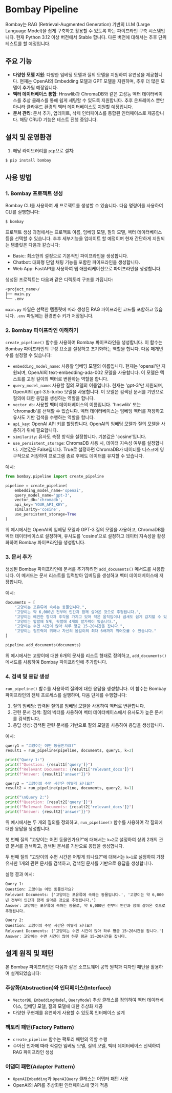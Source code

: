 # Bombay Pipeline

Bombay는 RAG (Retrieval-Augmented Generation) 기반의 LLM (Large Language Model)을 쉽게 구축하고 활용할 수 있도록 하는 파이프라인 구축 시스템입니다. 
현재 Python 3.12 이상 버전에서 Stable 합니다. 다른 버전에 대해서는 추후 단위테스트를 할 예정입니다.

## 주요 기능

- **다양한 모델 지원**: 다양한 임베딩 모델과 질의 모델을 지원하여 유연성을 제공합니다. 현재는 OpenAI의 Embedding 모델과 GPT 모델을 지원하며, 추후 더 많은 모델이 추가될 예정입니다.
- **벡터 데이터베이스 통합**: Hnswlib과 ChromaDB와 같은 고성능 벡터 데이터베이스를 추상 클래스를 통해 쉽게 세팅할 수 있도록 지원합니다. 추후 온프레미스 뿐만 아니라 클라우드 환경의 벡터 데이터베이스도 지원할 예정입니다.
- **문서 관리**: 문서 추가, 업데이트, 삭제 인터페이스를 통합된 인터페이스로 제공합니다. 해당 CRUD 기능은 테스트 진행 중입니다.

## 설치 및 운영환경

1. 해당 라이브러리를 `pip`으로 설치:
~~~bash
$ pip install bombay
~~~

## 사용 방법

### 1. Bombay 프로젝트 생성

Bombay CLI를 사용하여 새 프로젝트를 생성할 수 있습니다. 다음 명령어를 사용하여 CLI를 실행합니다:

~~~bash
$ bombay
~~~

프로젝트 생성 과정에서는 프로젝트 이름, 임베딩 모델, 질의 모델, 벡터 데이터베이스 등을 선택할 수 있습니다. 추후 세부기능을 업데이트 할 예정이며 현재 간단하게 지원되는 템플릿은 다음과 같습니다:

- Basic: 최소한의 설정으로 기본적인 파이프라인을 생성합니다.
- Chatbot: 대화형 단일 채팅 기능을 포함한 파이프라인을 생성합니다.
- Web App: FastAPI를 사용하여 웹 애플리케이션으로 파이프라인을 생성합니다.

생성된 프로젝트는 다음과 같은 디렉토리 구조를 가집니다:

~~~bash
<project_name>/
├── main.py
└── .env
~~~

`main.py` 파일은 선택한 템플릿에 따라 생성된 RAG 파이프라인 코드를 포함하고 있습니다. `.env` 파일에는 환경변수 키가 저장됩니다.

### 2. Bombay 파이프라인 이해하기

`create_pipeline()` 함수를 사용하여 Bombay 파이프라인을 생성합니다. 이 함수는 Bombay 파이프라인의 구성 요소를 설정하고 초기화하는 역할을 합니다. 다음 매개변수를 설정할 수 있습니다:

- `embedding_model_name`: 사용할 임베딩 모델의 이름입니다. 현재는 'openai'만 지원되며, OpenAI의 text-embedding-ada-002 모델을 사용합니다. 이 모델은 텍스트를 고정 길이의 벡터로 변환하는 역할을 합니다.
- `query_model_name`: 사용할 질의 모델의 이름입니다. 현재는 'gpt-3'만 지원되며, OpenAI의 gpt-3.5-turbo 모델을 사용합니다. 이 모델은 검색된 문서를 기반으로 질의에 대한 응답을 생성하는 역할을 합니다.
- `vector_db`: 사용할 벡터 데이터베이스의 이름입니다. 'hnswlib' 또는 'chromadb'를 선택할 수 있습니다. 벡터 데이터베이스는 임베딩 벡터를 저장하고 유사도 기반 검색을 수행하는 역할을 합니다.
- `api_key`: OpenAI API 키를 할당합니다. OpenAI의 임베딩 모델과 질의 모델을 사용하기 위해 필요합니다.
- `similarity`: 유사도 측정 방식을 설정합니다. 기본값은 'cosine'입니다.
- `use_persistent_storage`: ChromaDB 사용 시, 데이터 지속성 여부를 설정합니다. 기본값은 False입니다. True로 설정하면 ChromaDB가 데이터를 디스크에 영구적으로 저장하여 프로그램 종료 후에도 데이터를 유지할 수 있습니다.

예시:

~~~python
from bombay.pipeline import create_pipeline

pipeline = create_pipeline(
    embedding_model_name='openai',
    query_model_name='gpt-3',
    vector_db='chromadb',
    api_key='YOUR_API_KEY',
    similarity='cosine',
    use_persistent_storage=True
)
~~~

위 예시에서는 OpenAI의 임베딩 모델과 GPT-3 질의 모델을 사용하고, ChromaDB를 벡터 데이터베이스로 설정하며, 유사도를 'cosine'으로 설정하고 데이터 지속성을 활성화하여 Bombay 파이프라인을 생성합니다.

### 3. 문서 추가

생성된 Bombay 파이프라인에 문서를 추가하려면 `add_documents()` 메서드를 사용합니다. 이 메서드는 문서 리스트를 입력받아 임베딩을 생성하고 벡터 데이터베이스에 저장합니다.

예시:

~~~python
documents = [
    "고양이는 포유류에 속하는 동물입니다.",
    "고양이는 약 6,000년 전부터 인간과 함께 살아온 것으로 추정됩니다.",
    "고양이는 예민한 청각과 후각을 가지고 있어 작은 움직임이나 냄새도 쉽게 감지할 수 있습니다.",
    "고양이는 앞발에 5개, 뒷발에 4개의 발가락이 있습니다.",
    "고양이는 수면 시간이 많아 하루 평균 15~20시간을 잡니다.",
    "고양이는 점프력이 뛰어나 자신의 몸길이의 최대 6배까지 뛰어오를 수 있습니다."
]

pipeline.add_documents(documents)
~~~

위 예시에서는 고양이에 대한 6개의 문서를 리스트 형태로 정의하고, `add_documents()` 메서드를 사용하여 Bombay 파이프라인에 추가합니다.

### 4. 검색 및 응답 생성

`run_pipeline()` 함수를 사용하여 질의에 대한 응답을 생성합니다. 이 함수는 Bombay 파이프라인의 전체 프로세스를 실행하며, 다음 단계를 수행합니다:

1. 질의 임베딩: 입력된 질의를 임베딩 모델을 사용하여 벡터로 변환합니다.
2. 관련 문서 검색: 질의 벡터를 사용하여 벡터 데이터베이스에서 유사도가 높은 문서를 검색합니다.
3. 응답 생성: 검색된 관련 문서를 기반으로 질의 모델을 사용하여 응답을 생성합니다.

예시:

~~~python
query1 = "고양이는 어떤 동물인가요?"
result1 = run_pipeline(pipeline, documents, query1, k=2)

print("Query 1:")
print(f"Question: {result1['query']}")
print(f"Relevant Documents: {result1['relevant_docs']}")
print(f"Answer: {result1['answer']}")

query2 = "고양이의 수면 시간은 어떻게 되나요?"
result2 = run_pipeline(pipeline, documents, query2, k=1)

print("\nQuery 2:")
print(f"Question: {result2['query']}")
print(f"Relevant Documents: {result2['relevant_docs']}")
print(f"Answer: {result2['answer']}")
~~~

위 예시에서는 두 개의 질의를 정의하고, `run_pipeline()` 함수를 사용하여 각 질의에 대한 응답을 생성합니다.

첫 번째 질의 "고양이는 어떤 동물인가요?"에 대해서는 `k=2`로 설정하여 상위 2개의 관련 문서를 검색하고, 검색된 문서를 기반으로 응답을 생성합니다.

두 번째 질의 "고양이의 수면 시간은 어떻게 되나요?"에 대해서는 `k=1`로 설정하여 가장 유사한 1개의 관련 문서를 검색하고, 검색된 문서를 기반으로 응답을 생성합니다.

실행 결과 예시:

~~~
Query 1:
Question: 고양이는 어떤 동물인가요?
Relevant Documents: ['고양이는 포유류에 속하는 동물입니다.', '고양이는 약 6,000년 전부터 인간과 함께 살아온 것으로 추정됩니다.']
Answer: 고양이는 포유류에 속하는 동물로, 약 6,000년 전부터 인간과 함께 살아온 것으로 추정됩니다.

Query 2:
Question: 고양이의 수면 시간은 어떻게 되나요?
Relevant Documents: ['고양이는 수면 시간이 많아 하루 평균 15~20시간을 잡니다.']
Answer: 고양이는 수면 시간이 많아 하루 평균 15~20시간을 잡니다.
~~~

## 설계 원칙 및 패턴

본 Bombay 파이프라인은 다음과 같은 소프트웨어 공학 원칙과 디자인 패턴을 활용하여 설계되었습니다:

### 추상화(Abstraction)와 인터페이스(Interface)
- `VectorDB`, `EmbeddingModel`, `QueryModel` 추상 클래스를 정의하여 벡터 데이터베이스, 임베딩 모델, 질의 모델에 대한 추상화 제공
- 다양한 구현체를 유연하게 사용할 수 있도록 인터페이스 설계

### 팩토리 패턴(Factory Pattern)
- `create_pipeline` 함수는 팩토리 패턴의 역할 수행
- 주어진 인자에 따라 적절한 임베딩 모델, 질의 모델, 벡터 데이터베이스 선택하여 RAG 파이프라인 생성

### 어댑터 패턴(Adapter Pattern)
- `OpenAIEmbedding`과 `OpenAIQuery` 클래스는 어댑터 패턴 사용
- OpenAI의 API를 추상화된 인터페이스에 맞게 적용


